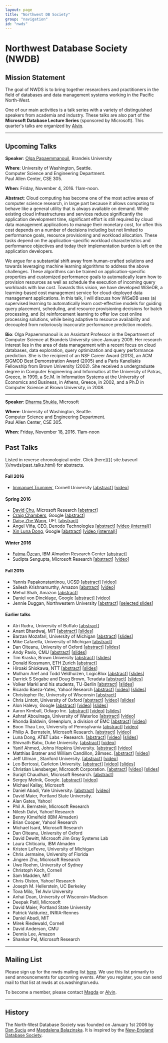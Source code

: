 ```yaml
---
layout: page
title: "Northwest DB Society"
group: "navigation"
id: "nwds"
---
```


# Northwest Database Society (NWDB)

## Mission Statement
The goal of NWDS is to bring together researchers and practitioners in the field of databases and data management systems working in the Pacific North-West.

One of our main activities is a talk series with a variety of distinguished speakers from academia and industry. These talks are also part of the **Microsoft Database Lecture Series** (sponsored by Microsoft). This quarter's talks are organized by [Alvin](http://www.cs.washington.edu/homes/akcheung/).

---

##  Upcoming Talks

<p><a name="Olga_Papaemmanouil_11_4_16"></a>
<strong>Speaker</strong>: <a href="http://www.cs.brandeis.edu/~olga/home.html">Olga Papaemmanouil</a>, Brandeis University</p>

<p><strong>Where</strong>: University of Washington, Seattle.<br>
Computer Science and Engineering Department.<br>
Paul Allen Center, CSE 305.  </p>

<p><strong>When</strong>: 
Friday, November 4, 2016. 11am-noon.</p>

<p><strong>Abstract</strong>: 
Cloud computing has become one of the most active areas of computer science research, in large part because it allows computing to behave like a general utility that is always available on demand. While existing cloud infrastructures and services reduce significantly the application development time, significant effort is still required by cloud data management applications to manage their monetary cost, for often this cost depends on  a number of decisions including but not limited to performance goals, resource provisioning and workload allocation. These tasks depend on the application-specific workload characteristics and performance objectives and today their implementation burden is left on the application developers.  
</p>

<p>
We argue for a substantial shift away from human-crafted solutions and towards leveraging machine learning algorithms to address the above challenges.   These algorithms can be trained on application-specific properties and customized performance goals to automatically learn how to provision resources as well as schedule the execution of incoming query workloads with low cost. Towards this vision, we have developed WiSeDB, a  learning-based cost  management service for cloud-deployed data management applications. In this talk, I will discuss how WiSeDB uses  (a) supervised learning to automatically learn cost-effective models for guiding query placement, scheduling, and resource provisioning decisions for batch processing, and (b) reinforcement learning  to offer low cost online processing solutions, while being adaptive to resource availability and decoupled from notoriously inaccurate performance prediction models.
</p>

<p><strong>Bio</strong>:
Olga Papaemmanouil is an Assistant Professor in the Department of Computer Science at Brandeis University since January 2009. Her research interest lies in the area of  data management with a recent focus on cloud databases, data exploration, query optimization and query performance prediction. She is the recipient of an NSF Career Award (2013), an ACM SIGMOD Best Demonstration Award (2005) and a Paris Kanellakis Fellowship from Brown University (2002). She received a undergraduate degree in Computer Engineering and Informatics at the University of Patras, Greece, in 1999, a Sc.M. in Information Systems at the University of Economics and Business, in Athens, Greece, in 2002,  and a Ph.D in Computer Science at Brown University, in 2008.
</p>

- - -

<p><a name="Dharma_Shukla_11_18_16"></a>
<strong>Speaker</strong>: <a href="http://www.dharmashukla.com/">Dharma Shukla</a>, Microsoft</p>

<p><strong>Where</strong>: University of Washington, Seattle.<br>
Computer Science and Engineering Department.<br>
Paul Allen Center, CSE 305.  </p>

<p><strong>When</strong>: 
Friday, November 18, 2016. 11am-noon</p>


##  Past Talks

Listed in reverse chronological order. Click [here]({{ site.baseurl }}/nwds/past_talks.html) for abstracts.

#### Fall 2016

*   [Immanuel Trummer](http://www.itrummer.org), Cornell University [[abstract](past_talks.html#Immanuel_Trummer_10_14_16)] [[video](https://www.youtube.com/watch?v=Dm1_r5tUMu0)]

#### Spring 2016

*   [David Chu](http://www.bawakayi.com/davidchu), Microsoft Research [[abstract](past_talks.html#david_chu_05_27_16)]
*   [Craig Chambers](http://research.google.com/pubs/author4707.html), Google [[abstract](past_talks.html#craig_chambers_05_18_16)]
*   [Daisy Zhe Wang](http://dsr.cise.ufl.edu/daisyw/), UFL [[abstract](past_talks.html#daisy_wang_05_16_16)]
*   Angel Viña, CEO, Denodo Technologies [[abstract](past_talks.html#angel_vina_05_06_16)] [[video (internal)](https://drive.google.com/a/cs.washington.edu/file/d/0Bw5T4EGrE-IJSm02YUdMeGZYODg/view?usp=sharing_eid&ts=573a2953)]    
*   [Xin Luna Dong](http://lunadong.com/), Google 
    [[abstract](past_talks.html#xin_dong_03_31_16)] [[video (internal)](https://drive.google.com/a/cs.washington.edu/file/d/0B801X-XPoh5IXzdmUk1BVUlFTlE/view?usp=sharing)]

#### Winter 2016
*   [Fatma Özcan](http://researcher.ibm.com/researcher/view.php?person=us-fozcan), IBM Almaden Research Center [[abstract](past_talks.html#fatma_ozcan_03_4_16)]
*   Sudipta Sengupta, Microsoft Research [[abstract](past_talks.html#sudipta_sengupta_01_29_16)] [[video](https://www.youtube.com/watch?v=Pr-b9stpAV4&feature=youtu.be)]

#### Fall 2015
*   Yannis Papakonstantinou, UCSD [[abstract](past_talks.html#yannis_papakonstantinou_12_11_15)] [[video](https://www.youtube.com/watch?v=SXsEAa4xxxI)]
*   Sailesh Krishnamurthy, Amazon [[abstract](past_talks.html#sailesh_krishnamurthy_11_13_15)] [[video](https://www.youtube.com/watch?v=uW3-WGc0wPo)]
*   Mehul Shah, Amazon [[abstract](past_talks.html#mehul_shah_10_23_15)]
*   Daniel von Dincklage, Google [[abstract](past_talks.html#daniel_von_dincklage_10_09_15)] [[video](https://www.youtube.com/watch?v=SP9zS43FRzQ)]
*   Jennie Duggan, Northwestern University [[abstract](past_talks.html#jennie_duggan_10_02_15)] [[selected slides](http://nwds.cs.washington.edu/files/nwds/pdf/nwds-2015-10-02-Duggan-virtual-experiments.pdf)]

#### Earlier talks
*   Atri Rudra, University of Buffalo [[abstract](past_talks.html#atri_rudra_06_29_15)]
*   Anant Bhardwaj, MIT [[abstract](past_talks.html#anant_bhardwaj_01_19_15)] [[slides](http://nwds.cs.washington.edu/files/nwds/pdf/anantb-datahub-talk.pdf)]
*   Barzan Mozafari, University of Michigan [[abstract](past_talks.html#barzan_mozafari_11_22_13)] [[slides](http://nwds.cs.washington.edu/files/nwds/pdf/UW-Google-published.pdf)]
*   Mike Cafarella, University of Michigan [[abstract](past_talks.html#mike_cafarella_11_15_13)]
*   Dan Olteanu, University of Oxford [[abstract](past_talks.html#dan_olteanu_11_8_13)] [[slides](http://nwds.cs.washington.edu/files/nwds/pdf/fdb.pdf)]
*   Andy Pavlo, CMU [[abstract](past_talks.html#andy_pavlo_11_1_13)] [[slides](http://nwds.cs.washington.edu/files/nwds/pdf/newsql2013-uw.pdf)]
*   Tim Kraska, Brown University [[abstract](past_talks.html#tim_kraska_10_25_13)] [[slides](http://nwds.cs.washington.edu/files/nwds/pdf/2013-MLbase-UW.pdf)]
*   Donald Kossmann, ETH Zurich [[abstract](past_talks.html#kossmann_08_02_13)]
*   Hiroaki Shiokawa, NTT [[abstract](past_talks.html#shiokawa_07_19_13)] [[slides](http://nwds.cs.washington.edu/files/nwds/pdf/Shiokawa.pdf)]
*   Molham Aref and Todd Veldhuizen, LogicBlox [[abstract](past_talks.html#logicblox_1_2_2013)] [[slides](not_available_yet)]
*   Darrick S Sogabe and Doug Brown, Teradata [[abstract](past_talks.html#teradata_22_2_2013)] [[slides](not_available_yet)]
*   Volker Markl and his students, TU-Berlin [[abstract](past_talks.html#Stratosphere_2_10_12)] [[slides](not_available_yet)]
*   Ricardo Baeza-Yates, Yahoo! Research [[abstract](past_talks.html#ricardo_baeza-yates_14_5_12)] [[video](https://tegr.it/y/or1b)] [[slides](http://nwds.cs.washington.edu/files/nwds/pdf/Distributed-WR.pdf)]
*   Christopher Re, University of Wisconsin [[abstract](past_talks.html#chris_re_13_4_12)]
*   Chris Lintott, University of Oxford [[abstract](past_talks.html#chris_lintott_16_4_12)] [[video](https://tegr.it/y/or1f)] [[slides](http://nwds.cs.washington.edu/files/nwds/pdf/chris_lintott.ppt)]
*   Alon Halevy, Google [[abstract](past_talks.html#alon_halevy_11_1_12)] [[video](https://tegr.it/y/90l8)] [[slides](http://nwds.cs.washington.edu/files/nwds/pdf/alon_halevy_11_1_12.pdf)]
*   Aaron Kimball, Odiago Inc. [[abstract](past_talks.html#aaron_kimball_12_9_11)] [[video](https://tegr.it/y/8rzi)] [[slides](http://nwds.cs.washington.edu/files/nwds/pdf/aaron_kimball.pdf)]
*   Ashraf Aboulnaga, University of Waterloo [[abstract](past_talks.html#ashraf_aboulnaga_11_16_11)] [[video](http://nwds.cs.washington.edu/files/nwds/video/Ashraf_Aboulnaga_-_High_Availability_for_Database_Systems_in_Cloud_Computing_Environments_default.mp4)]
*   Rhonda Baldwin, Greenplum, a division of EMC [[abstract](past_talks.html#rhonda_baldwin_11_14_11)] [[video](http://nwds.cs.washington.edu/files/nwds/video/Rhonda_Baldwin_-_Research_At_Greenplum_default.mp4)]
*   Boon Thau Loo, University of Pennsylvania [[abstract](past_talks.html#boon_thau_loo_11_11_11)] [[video](http://nwds.cs.washington.edu/files/nwds/video/Boon_Thau_Loo_-_Evolving_the_Internet_with_Declarative_Networking_default.mp4)]
*   Philip A. Bernstein, Microsoft Research. [[abstract](past_talks.html#phil_bernstein_9-32-2011)] [[video](http://nwds.cs.washington.edu/files/nwds/video/Optimistic_Concurrency_Control_by_Melding_Trees_default.mp4)]
*   Luna Dong, AT&amp;T Labs - Research. [[abstract](past_talks.html#luna_dong_8-26-2011)] [[video](http://nwds.cs.washington.edu/files/nwds/video/SOLOMON__Seeking_the_Truth_Via_Copying_Detection_-_Video_default_d9aab3ac.mp4)] [[slides](http://nwds.cs.washington.edu/files/nwds/pdf/solomon.pptx)]
*   Shivnath Babu, Duke University. [[abstract](past_talks.html#shivnath_babu_8-3-2011)] [[video](http://nwds.cs.washington.edu/files/nwds/video/MADDER_and_Self-Tuning_Data_Analytics_on_Hadoop_with_Starfish_default.mp4)]
*   Yanif Ahmed, Johns Hopkins University. [[abstract](past_talks.html#yanif_ahmed_15-7-2011)] [[video](http://nwds.cs.washington.edu/files/nwds/video/DB_Toaster_default.mp4)]
*   Matthias Bratner and William Candillon, 28msec. [[abstract](past_talks.html#bratner_candillon_6-7-2011)] [[video](http://nwds.cs.washington.edu/files/nwds/video/XQuery_in_the_Cloud_-_laptop_default.mp4)]
*   Jeff Ullman , Stanford University. [[abstract](past_talks.html#jeff_ullman_29-4-2011)] [[video](http://nwds.cs.washington.edu/files/nwds/video/jeff_talk_pow_default.mp4)]
*   Leo Bertossi, Carleton University. [[abstract](past_talks.html#leo_bertossi_4-11-11)] [[video](http://nwds.cs.washington.edu/files/nwds/video/Bertossi_slide_default.mp4)] [[slides](http://nwds.cs.washington.edu/files/nwds/pdf/p2pTalk11.pdf)]
*   Christian Liensberger, Microsoft Corporation. [[abstract](past_talks.html#christian_liensberger_4-8-11)] [[video](http://nwds.cs.washington.edu/files/nwds/video/Christian_talk_default.mp4)] [[slides](http://nwds.cs.washington.edu/files/nwds/pdf/Presentation.pdf)]
*   Surajit Chaudhari, Microsoft Research. [[abstract](past_talks.html#surajit_chaudhari_2-25-11)]
*   Sergey Melnik, Google. [[abstract](past_talks.html#sergey_melnik_10-3-10)] [[video](http://nwds.cs.washington.edu/files/nwds/video/Fri__Dec_3_2010_at_12_06_PM_default_7c582433.mp4)]
*   Michael Kallay, Microsoft
*   Daniel Abadi, Yale University. [[abstract](past_talks.html#daniel_abadi_7-30-10)] [[video](http://nwds.cs.washington.edu/files/nwds/video/Friday__July_30__2010_at_10_35_49_AM_default_a623b308.mp4)]
*   David Maier, Portland State University.
*   Alan Gates, Yahoo!
*   Phil A. Bernstein, Microsoft Research
*   Nilesh Dalvi, Yahoo! Research
*   Benny Kimelfeld (IBM Almaden)
*   Brian Cooper, Yahoo! Research
*   Michael Isard, Microsoft Research
*   Dan Olteanu, University of Oxford
*   David Dewitt, Microsoft Jim Gray Systems Lab
*   Laura Chiticariu, IBM Almaden
*   Kristen LeFevre, University of Michigan
*   Chris Jermaine, University of Florida
*   Jingren Zho, Microsoft Research
*   Uwe Roehm, University of Sydney
*   Christoph Koch, Cornell
*   Sam Madden, MIT
*   Chris Olston, Yahoo! Research
*   Joseph M. Hellerstein, UC Berkeley
*   Tova Milo, Tel Aviv University
*   Anhai Doan, University of Wisconsin-Madison
*   Deepak Patil, Microsoft
*   David Maier, Portland State University
*   Patrick Valduriez, INRIA-Rennes
*   Daniel Abadi, MIT
*   Mirek Riedewald, Cornell
*   David Anderson, CMU
*   Dennis Lee, Amazon
*   Shankar Pal, Microsoft Research

___

## Mailing List

Please sign up for the nwds mailing list [here](http://mailman.cs.washington.edu/mailman/listinfo/nwds). We
use this list primarily to send announcements for upcoming events. After you register, you can send mail to that list at nwds at cs.washington.edu.

To become a member, please contact [Magda](http://www.cs.washington.edu/homes/magda/) or [Alvin](http://www.cs.washington.edu/homes/akcheung/).

___

## History

The North-West Database Society was founded on January 1st 2006 by [Dan Suciu](http://www.cs.washington.edu/homes/suciu/) and
[Magdalena Balazinska](http://www.cs.washington.edu/homes/magda/). It is inspired by the [New-England Database Society](http://www.cse.uconn.edu/neds/).
